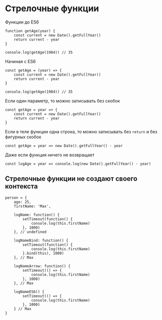 # Стрелочные функции

Функции до ES6

    function getAge(year) {
        const current = new Date().getFullYear()
        return current - year
    }

    console.log(getAge(1984)) // 35
    
Начиная с ES6

    const getAge = (year) => {
        const current = new Date().getFullYear()
        return current - year
    }

    console.log(getAge(1984)) // 35

Если один параметр, то можно записывать без скобок

    const getAge = year => {
        const current = new Date().getFullYear()
        return current - year
    }

Если в теле функции одна строка, то можно записывать без `return` и без фигурных скобок

    const getAge = year => new Date().getFullYear() - year

Даже если функция ничего не возвращает
    
    const logAge = year => console.log(new Date().getFullYear() - year)

## Стрелочные функции не создают своего контекста
    person = {
        age: 25,
        firstName: 'Max',
        
        logName: function() {
            setTimeout(function() {
                console.log(this.firstName)
            }, 1000)
        }, // undefined
        
        logNameBind: function() {
            setTimeout(function() {
                console.log(this.firstName)
            }.bind(this), 1000)
        }, // Max
        
        logNameArrow: function() {
            setTimeout(() => {
                console.log(this.firstName)
            }, 1000)
        }, // Max
        
        logNameES6() {
            setTimeout(() => {
                console.log(this.firstName)
            }, 1000)
        } // Max    
    }
